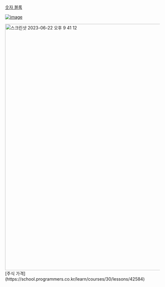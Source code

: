 [숫자 블록](https://school.programmers.co.kr/learn/courses/30/lessons/12923)


[![image](https://github.com/koreaIT-study/programmers/assets/92290312/873cbd8c-c228-40ca-8e68-e3fd139ee819)](https://school.programmers.co.kr/learn/courses/30/lessons/12924)

<img width="802" alt="스크린샷 2023-06-22 오후 9 41 12" src="https://github.com/koreaIT-study/programmers/assets/82895809/195f24ac-2320-471c-bff7-8a14d6f5483b">
[주식 가격](https://school.programmers.co.kr/learn/courses/30/lessons/42584)
